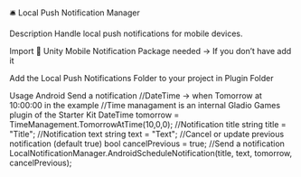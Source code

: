 🛎
Local Push Notification Manager

Description
Handle local push notifications for mobile devices.

Import
🚨 Unity Mobile Notification Package needed → If you don’t have add it
  
  Add the Local Push Notifications Folder to your project in Plugin Folder

Usage
Android
Send a notification
//DateTime -> when Tomorrow at 10:00:00 in the example
//Time managament is an internal Gladio Games plugin of the Starter Kit
DateTime tomorrow = TimeManagement.TomorrowAtTime(10,0,0);
//Notification title
string title = "Title";
//Notification text
string text = "Text";
//Cancel or update previous notification (default true)
bool cancelPrevious = true;
//Send a notification
LocalNotificationManager.AndroidScheduleNotification(title, text, tomorrow, cancelPrevious);



